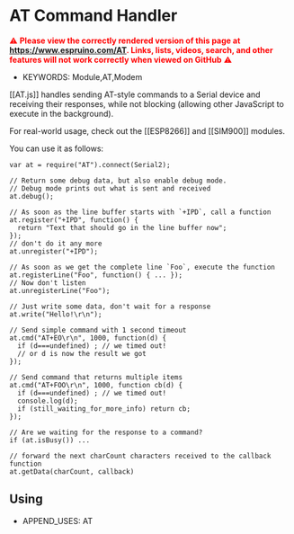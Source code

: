<!--- Copyright (c) 2015 Gordon Williams, Pur3 Ltd. See the file LICENSE for copying permission. -->
AT Command Handler
================

<span style="color:red">:warning: **Please view the correctly rendered version of this page at https://www.espruino.com/AT. Links, lists, videos, search, and other features will not work correctly when viewed on GitHub** :warning:</span>

* KEYWORDS: Module,AT,Modem

[[AT.js]] handles sending AT-style commands to a Serial device and receiving their responses, while not blocking (allowing other JavaScript to execute in the background).

For real-world usage, check out the [[ESP8266]] and [[SIM900]] modules.

You can use it as follows:

```
var at = require("AT").connect(Serial2);  

// Return some debug data, but also enable debug mode.
// Debug mode prints out what is sent and received
at.debug();

// As soon as the line buffer starts with `+IPD`, call a function
at.register("+IPD", function() {
  return "Text that should go in the line buffer now";  
});
// don't do it any more
at.unregister("+IPD");

// As soon as we get the complete line `Foo`, execute the function
at.registerLine("Foo", function() { ... });
// Now don't listen
at.unregisterLine("Foo");

// Just write some data, don't wait for a response
at.write("Hello!\r\n");

// Send simple command with 1 second timeout
at.cmd("AT+EO\r\n", 1000, function(d) {
  if (d===undefined) ; // we timed out!
  // or d is now the result we got
});

// Send command that returns multiple items
at.cmd("AT+FOO\r\n", 1000, function cb(d) {
  if (d===undefined) ; // we timed out!
  console.log(d);
  if (still_waiting_for_more_info) return cb;
});

// Are we waiting for the response to a command?
if (at.isBusy()) ...

// forward the next charCount characters received to the callback function
at.getData(charCount, callback)
```

Using
-----

* APPEND_USES: AT
